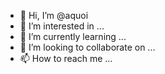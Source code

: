 - 👋 Hi, I’m @aquoi
- 👀 I’m interested in ...
- 🌱 I’m currently learning ...
- 💞️ I’m looking to collaborate on ...
- 📫 How to reach me ...

<!---
aquoi/aquoi is a ✨ special ✨ repository because its `README.md` (this file) appears on your GitHub profile.
You can click the Preview link to take a look at your changes.
--->
